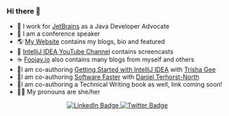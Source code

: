 ### Hi there 👋

- 🥑 I work for [JetBrains](https://www.jetbrains.com) as a Java Developer Advocate
- 🎤 I am a conference speaker 
- 🌎 [My Website](https://www.helenjoscott.com) contains my blogs, bio and featured
- 🎥 [IntelliJ IDEA YouTube Channel](https://www.youtube.com/c/intellijidea) contains screencasts
- ☕️ [Foojay.io](https://foojay.io/today/author/helenjoscott/) also contains many blogs from myself and others
- 📕I am co-authoring [Getting Started with IntelliJ IDEA](https://leanpub.com/gettingtoknowIntelliJIDEA) with [Trisha Gee](https://twitter.com/trisha_gee)
- 📗I am co-authoring [Software Faster](https://leanpub.com/softwarefaster/) with [Daniel Terhorst-North](https://twitter.com/tastapod)
- 📘I am co-authoring a Technical Writing book as well, link coming soon!
- 👯‍♀️ My pronouns are she/her

<div align="center" id="badges">
  <a href="https://www.linkedin.com/in/helenjoscott">
    <img src="https://img.shields.io/badge/LinkedIn-blue?style=for-the-badge&logo=linkedin&logoColor=white" alt="LinkedIn Badge"/>
  </a>
  <a href="https://twitter.com/HelenJoScott">
    <img src="https://img.shields.io/badge/Twitter-blue?style=for-the-badge&logo=twitter&logoColor=white" alt="Twitter Badge"/>
  </a>
</div>
